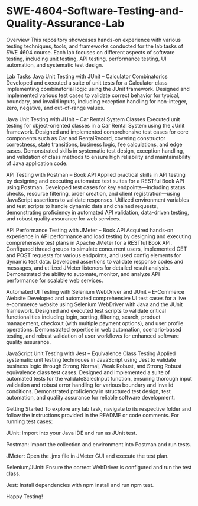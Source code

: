 # SWE-4604-Software-Testing-and-Quality-Assurance-Lab
Overview
This repository showcases hands-on experience with various testing techniques, tools, and frameworks conducted for the lab tasks of SWE 4604 course. Each lab focuses on different aspects of software testing, including unit testing, API testing, performance testing, UI automation, and systematic test design.

Lab Tasks
Java Unit Testing with JUnit – Calculator Combinatorics
Developed and executed a suite of unit tests for a Calculator class implementing combinatorial logic using the JUnit framework. Designed and implemented various test cases to validate correct behavior for typical, boundary, and invalid inputs, including exception handling for non-integer, zero, negative, and out-of-range values.

Java Unit Testing with JUnit – Car Rental System Classes
Executed unit testing for object-oriented classes in a Car Rental System using the JUnit framework. Designed and implemented comprehensive test cases for core components such as Car and RentalRecord, covering constructor correctness, state transitions, business logic, fee calculations, and edge cases. Demonstrated skills in systematic test design, exception handling, and validation of class methods to ensure high reliability and maintainability of Java application code.

API Testing with Postman – Book API
Applied practical skills in API testing by designing and executing automated test suites for a RESTful Book API using Postman. Developed test cases for key endpoints—including status checks, resource filtering, order creation, and client registration—using JavaScript assertions to validate responses. Utilized environment variables and test scripts to handle dynamic data and chained requests, demonstrating proficiency in automated API validation, data-driven testing, and robust quality assurance for web services.

API Performance Testing with JMeter – Book API
Acquired hands-on experience in API performance and load testing by designing and executing comprehensive test plans in Apache JMeter for a RESTful Book API. Configured thread groups to simulate concurrent users, implemented GET and POST requests for various endpoints, and used config elements for dynamic test data. Developed assertions to validate response codes and messages, and utilized JMeter listeners for detailed result analysis. Demonstrated the ability to automate, monitor, and analyze API performance for scalable web services.

Automated UI Testing with Selenium WebDriver and JUnit – E-Commerce Website
Developed and automated comprehensive UI test cases for a live e-commerce website using Selenium WebDriver with Java and the JUnit framework. Designed and executed test scripts to validate critical functionalities including login, sorting, filtering, search, product management, checkout (with multiple payment options), and user profile operations. Demonstrated expertise in web automation, scenario-based testing, and robust validation of user workflows for enhanced software quality assurance.

JavaScript Unit Testing with Jest – Equivalence Class Testing
Applied systematic unit testing techniques in JavaScript using Jest to validate business logic through Strong Normal, Weak Robust, and Strong Robust equivalence class test cases. Designed and implemented a suite of automated tests for the validateSalesInput function, ensuring thorough input validation and robust error handling for various boundary and invalid conditions. Demonstrated proficiency in structured test design, test automation, and quality assurance for reliable software development.

Getting Started
To explore any lab task, navigate to its respective folder and follow the instructions provided in the README or code comments. For running test cases:

JUnit: Import into your Java IDE and run as JUnit test.

Postman: Import the collection and environment into Postman and run tests.

JMeter: Open the .jmx file in JMeter GUI and execute the test plan.

Selenium/JUnit: Ensure the correct WebDriver is configured and run the test class.

Jest: Install dependencies with npm install and run npm test.

Happy Testing!
